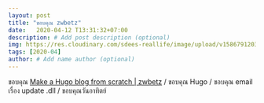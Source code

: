 ```yaml
---
layout: post
title: "ขอบคุณ zwbetz"
date:   2020-04-12 T13:31:32+07:00
description: # Add post description (optional)
img: https://res.cloudinary.com/sdees-reallife/image/upload/v1586791203/Screenshot_from_2020-04-13_22.19.22.png # Add image post (optional)
tags: [2020-04]
author: # Add name author (optional)
---
```

ขอบคุณ [Make a Hugo blog from scratch | zwbetz](https://zwbetz.com/make-a-hugo-blog-from-scratch/) / ขอบคุณ Hugo / ขอบคุณ email เรื่อง update .dll / ขอบคุณวันอาทิตย์

<i class="fa fa-child" style="color:plum"></i>
